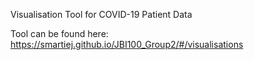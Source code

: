 Visualisation Tool for COVID-19 Patient Data

Tool can be found here: https://smartiej.github.io/JBI100_Group2/#/visualisations
